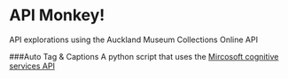 # API Monkey!
API explorations using the Auckland Museum Collections Online API

###Auto Tag & Captions
A python script that uses the [Mircosoft cognitive services API](https://www.microsoft.com/cognitive-services)

